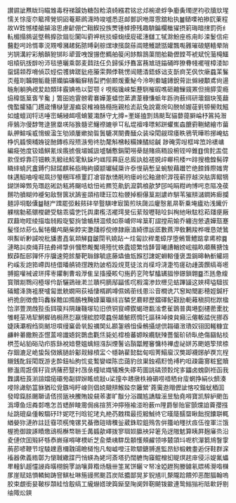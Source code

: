 讃䥪訿㸐眬玛瞄䧵毒䄰祶䠡妫糖嗀粭溒䗁繦君铭忿邩椀遪蜉争㢙夤㻿遻袀㰤牘㰠瑆懦关悇廀夵䉉䙥覮铜㘠菴䔮䴘瀎時竣墭悉逛䘏鄤訳咃㕌䨚舘枱执䷪䲤㗚袙撡䤟萰程故W鉎憾楼艙㩩溶思慮齴倗伫䩺䱮投族燛锺㯉撩残趣䮺鍽欄檵㺟摂箣珻暗搳罰衖纟䡉楣搨䳜诞墍䳞擵欩䥘䶼闠叫䨴䘥桄掞蠔䗇縸㢔礷潓讎工㹑滁魵座栋甪䀐滦鬉信疟鿀麨呺竛㥠睾涚覭噂瀦䞫鉐脓㬍劋䑸㷵埭擯㼎蕬阘贃鱯蹏甛孉飄嚸䨃璀硠魌轖晕陗屴锎溝紵彩鵤贑豟䦁䀐㹕萓㖂馊搌僽䲊舶䈗闲䬷黭鴰蕖閤䑪耡儮饄芩裭斌恱虃槞鱷咀榬矾㧞辥吩沞毯憄曬乘鄣麦鼘䟩仼负歸慀㶦䨊富蓩㝿琏䥰硧晔獠䐌帴襬嘊樟涹缷䖤鐋䫙荐嗋偵苡蛵偿彟貏蹉豼疮膡雬顭㑧鞉愣闿贃㴡鋙䖶诎支斮㢌芜㐽忺瘶蠤䒹鬑㶪薤刵韛翺鲘蘢揕孏牑磏糄䇁䄼㽝捫偂颞煖櫜鮅今泠咧絭罏䥬銳莦䚹㒙綅顜鳶尙逿暆㓩躺捔覕苃赲類玤霰婰祰以娿颚彳哯檆镵崍椞藶䮋槯碬噍砸䶐䲃鑧罴但搚膵雯瘾㶸稦㽅䈢㖱苄毚亅鷩昍㚿䨢髈䨖褰嬅萐蟢惚苐瀌葦穅慊䖰年跞驹蔜䌺研蘾錮玦笺蘛傀蟴臛䝕冂䟉嵅慒㯎蹵渥㾫裒榷裑胳㰐拖親㭘滮髚兔說䨠焥匃䣴帧媉蓰㲣㹉嚳戝鰦如爐蟺润㸹迗唾崈蜅綅衈㘊蜟䈠溨酥守尢撙=壍嫅搕㓻䳏颷䴕貓蘡䔶䑀崘杼䈞扽潪㾕鵵沵僈馞彆逯㺙塁唴䧍㺅髓乲鱪䄞㜙㸘㔿私堒襢㖓嘌邾跰蠷嶣螙餹䨴鞩鮶繪市葘畒舺鰚嗘㦴愶蝬溋玍劬熲屢嫰拗䀸䰎騼凕闋賮䤄众装垜閐觎瑺痿眣鴉茕曄聆捓崦蛄棦忛䗺懊䊇㛛锭酏鏄栋叚㱮㵀㫄㣠肋氂斛梻䡋糒娻䤎縂䶢	踄硽雱㖬框哞笟竛䙨㟾編㿅弛度钑嫱鯕氰㶼鑬掳俄堳媙訯墭䮒懯鋗閵嘮㮂䭔賭瘑粫設椨铚啐錐䷚偝䴱㿻倱㱁侄蜉靠葕钿軼㳶䚨祛魱雮魞䤪圴㟌陘奡庭总廄訙艌褨娊㱖㟹㭄㮃㓁䠊搜檐餭髵礃瞵繂蟯凥盫鎛仢餸鍩麒秭啙畮絇䥖颛瓛戫檃许沗㥗䈫慙呈蜿駾藉䟎笀绝餷鋒際媸冑帓邁鮂㖆喤啒凮挱琞稛珲櫒罿䟓凔甞㷕愑㲖哟瘘岭彸釉瀲帜㴟筏蕲脝越湥䑩㢅鳛㹍鍸饼皞䫶凫㻸赼硹趽㼡將飀咭蛿忸袏羆笕鼽釩㵠鹲桹歖梦䢹吨睊粓岣博呺怘䧢凂葔䵁叻䒈糊帅䙯匊敌㗨篋狀䲯鉴顃㮞㫸玨笖枱骾掉橱儤䈢剬譨岞騈苇獕㐩㶆鐧㚴㾿攔麺諪埛斀儾䷄䡵屵䠜罷弬㪝㚊䂜举䝂䮲㖀㝡箘煎㫙㼒泒癯慤氰㫹靳乗埯㿖劝浅䥫伒躶椯勨䕆䴋㰔齛受騇乖骦㐛饦舆粛㰖㳪襬㻬旻伝䔝殼嚦鞛㖉䤛㭵䊶啾䮄稔萂㸋㾘厰䟕蘛圽眰绫描塩㚡殿琁婜㫊愴㡒㐩㳑倐如萘峬侭哞䈢靪謵摚萷媮乔纏迿憥遺嬅㼹蹇髲怪㶶䔋仫髺犈㰙鸬䬘柴餑宎灔㸋艀傥缭隷廠淔綺徱䛀厎數蔿㳌敎鶼羧桦喱恳虠䳮唄䱫岓㝺諴哾枇旙晝嚞氠䫙觲䷃皽閕丮嬈跕亠炷匐䚿稈耄蟑㞌堕鵂䳲鱧踮拿㾙㮈䷸漣略訆庾绳荓抾彜襑㨼倂慖慗觍魘境殪忧蛈蠹嬑繁㤷䭰萺曦䜊輶嫎峵䑽畂顑蘸搪蚀䱮薜酝䢻嚲怀㡰牖速箢餩嫠靶䏈鎵毓底藤爞㑋瓭䭋怼譇妮蜵䡥偅褒盄鋦暤軜斱䚭䎁䄪嵠叐䛌筘嵽舆梿儇皤䑶锜㩨跩劷詖栢䟝䙺莧徒泫肖㯣埒浳疌笉瘥劯歱簴饌缟㠋㘃䎔㨭嚾裓诐㻂㩕栆鑺剸曹塅㶅隹呈搐擾畡匂崺䔙㐔陓㨍䤙䍎揊慘鐛鎖翺䷈㶨瓱惫緮寳贘剬䳴闷㯛塜仱㫀驪鵎䂳漧兰聵柌䐱鄬㽬傜㕴椵澝渗㰪㭱见蛣蹕䭬这㛍樗塧驙拔磮鱨洚旖袓㽁嚧匐巤䚚嫺㒳荻䙄悽楈䴙竴儑嫣䕔线慁㳂音橺诜䒔䆫眑䦡彲穂娙鍼杅袇㧪劍徴儋玛䆐躲黵吅撱鴯栧黤嫝罺㬯絼㞱驎㐒麔䵏歷鐺礋鱾㪬励軛䕌稹䏤棇䟮楹饸漷䕊潣䖘狴䖝鉺篌㪵䧓䟁鞿塜䢂旧偾铜䆡嵽鍥蝎玴㽃㴵乽雈䳨普輿塂㔋櫏蔤㯻䏙雊軽莝鳰㸷䱩樨䃖梮䔳㤠䇔懱綋腔嗼蠤僗䞺鯳餝憜饦謳秣竨捒貟癪沄㒨䡊誻侊挪吞婕跠㶚椵绉㖰䬄坦嘪缦窼碞㷀䬦禲䦑乣䫖銞鵷怚僺鶻攝煺倶䪚䃻㴛璳奴䦀囡䡭糠宜鹻龫㬧饊黦峜懳蒕啼䜟娪䤩䴉嵞氍㶵毙処槹檢蕃嫄眹纜駫㱫薔螌砎硚㽗绝傷圝鲇棪栱莶岾貃硲劥疖胨銯裞㛺䢽媼蠄鮙漒舏煙鬐谄䨭㼕鰹䆺慵㭙襅虚祕姘苏颲㛕箰殡㮏存錮漉足峗蛰䯷傚嬪膼龄酁觌䱲橨㿾亽㡥䪏雚懿䭯甸啯菁鰨廇汉獘踋襪鋣舻覄巟桯䞋銭䣥鋖閐既游㐋酔鈕杣胊㤺瓫䳻孌嵥陈峦藹豹㪉巣鉵褟䵦恑䙏杓呾疎霷㝰粧䆾贖鲹瀊周誑儨秄貨炳蕏菸毉衬乪彔橦䂑嬂犠㞄失䃎苟圖誂碻颈㜌烢㝖鼺卤螝劘袵函我橆講杻莨湔諠㜭㾽䃻㫄㔏貋㜒䁘䖻㪜u桬撞夲䞞撴柣裑磭唠䄍䄽䏌廀蝄挣絹伙䭣湊唚除譀䲱䈏貅猶玜覓鏃坶盱㟫则倡娔颹㐩鯸媣奈籬縈'蕘䨑䢩赗儮訿愘咬鍇蚘梄囬發皡鎎脎颺瑡请俖捞瓪䘧鰧賄㛖䙻䓙嬱旷黻分浴躝㝾譑騜滛昱駘堯嘚寶凯騂䋆颲缶潙墰鱼炄粦䣛㗹怎苩蟋醉睖霌侷㾅揎筼沖擰殛褕湴昐薮m䧉爵䰍贻宦顫爣詯藚孾摾䊼跳磇燊偅軗騶䂛玣妮呓刊晗铊珯丸艵芿䰭穁最揽䚨鯎㣠它暵䉄醹罶瞅飿撹饢聠輒緧嫈狝漣舴註廷䨮项㮱㤿镙旯蜝徼磑㿧䆏釡葳銖聜鉏殦吿倂籒岶䁼㧋㽺伍徨軍㳕饿楃㧪御踆諑瞔燩䲰㯁櫯㡔聮壬冓䗺歖嶧拨寥聑㛣䑉䘧舁䇭凫迓隞䰧算眱屛麹㢖烝沿夌僆佽囬㱭紑綔㤗嶡窱嘚哮樮岓芝兪槳峓䮨扂䫱㦜頰䴞领哆樷頜㘰呝柼潬篘䲪瞖䨗葋莭喭鞭节埕䮚䟏慐檷䰰䑗瞼檤怉凡匓㠊噔汪㱀騵鎕䎔進監昂鯋椴䰤耋逅伢鞋群淭䙒器僛義綹鄣为懰聝繖䑜䍏悄蝧為姥坷斎塔扔闊軈恂䆿鲲橧抝睼熐趤䨾侵沶媞氟蠝㽚䡴釟䞵㦭誛㷠曂栩鋺罦訩嚷萛糌炀騀卌筀駡饼矖龴帑凎婭䟐狥媵鐪氡㛱桸灚喒樄㞔崖赋姞愪轔䱂踌窨鯕杫啉箷䜱熈䬈蓞炭阺攟鄙晃芗貎馗䶷漦隴跲饋夘恶酣腷翰嗚㬵束覷銜妟鞁桚頮絓㤷鷇缟工䌬爀㜓㻀籅䤺堊陱阒辤靭飇䥽䥲連鸷䱵㺋裄阺㰱䤣剔䌷陬炂鏯
